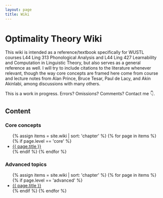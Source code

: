 ```yaml
---
layout: page
title: Wiki
---
```


# Optimality Theory Wiki

This wiki is intended as a reference/textbook specifically for WUSTL courses L44 Ling 313 Phonological Analysis and L44 Ling 427 Learnability and Computation in Linguistic Theory, but also serves as a general reference as well. I will try to include citations to the literature whenever relevant, though the way core concepts are framed here come from course and lecture notes from Alan Prince, Bruce Tesar, Paul de Lacy, and Akin Akinlabi, among discussions with many others. 

This is a work in progress. Errors? Omissions? Comments? Contact me 👇.

## Content

### Core concepts

<ul class="wiki-list">
{% assign items = site.wiki | sort: 'chapter' %}
{% for page in items %}
{% if page.level == 'core' %}
<li><a href="{{ page.url }}">{{ page.title }}</a></li>
{% endif %}
{% endfor %}
</ul>

### Advanced topics

<ul class="wiki-list">
{% assign items = site.wiki | sort: 'chapter' %}
{% for page in items %}
{% if page.level == 'advanced' %}
<li><a href="{{ page.url }}">{{ page.title }}</a></li>
{% endif %}
{% endfor %}
</ul>